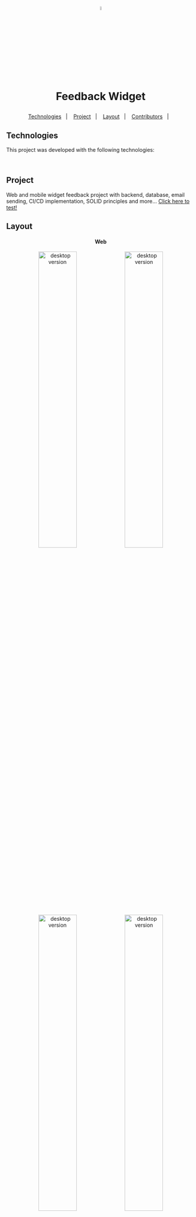<h1 align="center">
  <img alt="Feedback widget" title="Feedback widget" src="https://user-images.githubusercontent.com/78664426/167280653-ee768e4d-6c05-4fe9-bbb1-6e8425c99f92.png" width="5%">
  <p>Feedback Widget</p>
</h1>

<p align="center">
  <a href="#-Technologies">Technologies</a>&nbsp;&nbsp;&nbsp;|&nbsp;&nbsp;&nbsp;
  <a href="#-Project">Project</a>&nbsp;&nbsp;&nbsp;|&nbsp;&nbsp;&nbsp;
  <a href="#-Layout">Layout</a>&nbsp;&nbsp;&nbsp;|&nbsp;&nbsp;&nbsp;
  <a href="#-Contributors">Contributors</a>&nbsp;&nbsp;&nbsp;|&nbsp;&nbsp;&nbsp;
</p>


## Technologies
                                                          
This project was developed with the following technologies:
                                                          
<div style="display: inline-flex"><br>

</div>

## Project

Web and mobile widget feedback project with backend, database, email sending, CI/CD implementation, SOLID principles and more...
[Click here to test!](https://nlw-feedback-widget-psi.vercel.app/)

## Layout


<h4 align="center">Web</h4>
<p align="center" width="100%">
  <img alt="desktop version" src="https://user-images.githubusercontent.com/78664426/167279997-5931aecd-0e1d-4aed-aa3c-8fad602e57af.png" width="45%">
  <img alt="desktop version" src="https://user-images.githubusercontent.com/78664426/167280036-86987c1b-9859-40fd-a189-26404ec68115.png" width="45%"> 
</p>

<p align="center" width="100%">
  <img alt="desktop version" src="https://user-images.githubusercontent.com/78664426/167280057-c82726c5-cf86-4c88-b155-f9d5e8ac73d9.png" width="45%"> 
  <img alt="desktop version" src="https://user-images.githubusercontent.com/78664426/167280067-0142ec9e-3605-49b2-9238-d2e6b5de9da9.png" width="45%"> 
</p>


<h4 align="center">Mobile</h4>
<p align="center" width="100%">
  <img alt="mobile version" src="https://user-images.githubusercontent.com/78664426/167280514-94ebde64-276e-4562-9cea-04798ab59c2a.png" width="22.5%">
  <img alt="mobile version" src="https://user-images.githubusercontent.com/78664426/167280544-d204e160-f892-4cac-b6fa-14c94631f957.png" width="22.5%">
  <img alt="mobile version" src="https://user-images.githubusercontent.com/78664426/167280610-641dee31-84cd-4fd0-8a2a-9761c85050ef.png" width="22.5%">
  <img alt="mobile version" src="https://user-images.githubusercontent.com/78664426/167280566-78515bb0-c77d-4097-bb84-d7f8ce1592f0.png" width="22.5%">
</p>

                                                                                                                        

## Contributors

- [Rey](https://github.com/ReySJS)                                                                                                 
